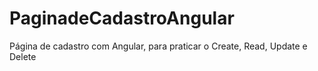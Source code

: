 # PaginadeCadastroAngular
Página de cadastro com Angular, para praticar o Create, Read, Update e Delete
